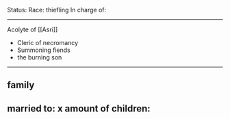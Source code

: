 Status: 
Race: thiefling
In charge of:

---

Acolyte of [[Asri]]

- Cleric of necromancy
- Summoning fiends
- the burning son

---

## family

married to:
x amount of children:
- 